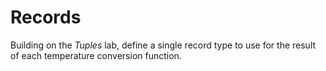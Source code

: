 ﻿# Records

Building on the *Tuples* lab, define a single record type to use for the 
result of each temperature conversion function.
